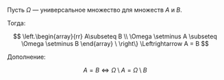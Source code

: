 Пусть $\Omega$ — универсальное множество для множеств $A$ и $B$.

Тогда:

$$ \left.\begin{array}{rr} A\subseteq B \\ \Omega \setminus A \subseteq \Omega \setminus B \end{array} \ \right\} \Leftrightarrow A = B $$

Дополнение:

$$ A=B \Leftrightarrow \Omega \setminus A = \Omega \setminus B $$